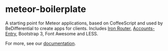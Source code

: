 # meteor-boilerplate

A starting point for Meteor applications, based on CoffeeScript and used by BeDifferential to create apps for clients. Includes [Iron Router](https://atmosphere.meteor.com/package/iron-router), [Accounts-Entry](http://github.differential.io/accounts-entry/), Bootstrap 3, Font Awesome and LESS.

For more, see our [documentation](http://github.differential.io/meteor-boilerplate/).
